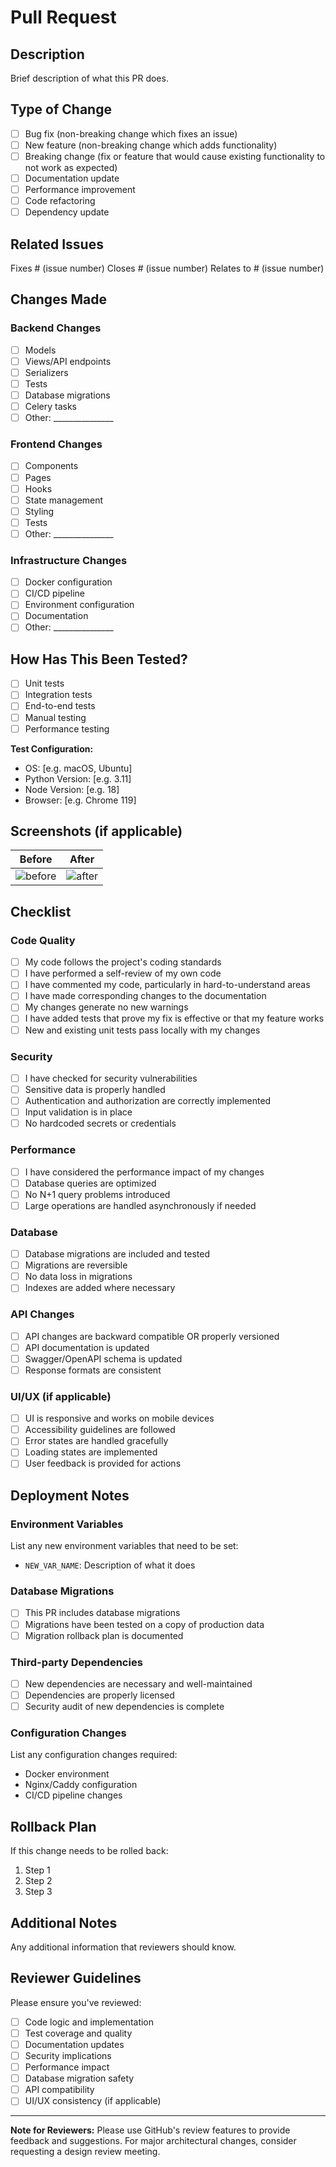 # Pull Request

## Description

Brief description of what this PR does.

## Type of Change

- [ ] Bug fix (non-breaking change which fixes an issue)
- [ ] New feature (non-breaking change which adds functionality)
- [ ] Breaking change (fix or feature that would cause existing functionality to not work as expected)
- [ ] Documentation update
- [ ] Performance improvement
- [ ] Code refactoring
- [ ] Dependency update

## Related Issues

Fixes # (issue number)
Closes # (issue number)
Relates to # (issue number)

## Changes Made

### Backend Changes
- [ ] Models
- [ ] Views/API endpoints
- [ ] Serializers
- [ ] Tests
- [ ] Database migrations
- [ ] Celery tasks
- [ ] Other: _______________

### Frontend Changes
- [ ] Components
- [ ] Pages
- [ ] Hooks
- [ ] State management
- [ ] Styling
- [ ] Tests
- [ ] Other: _______________

### Infrastructure Changes
- [ ] Docker configuration
- [ ] CI/CD pipeline
- [ ] Environment configuration
- [ ] Documentation
- [ ] Other: _______________

## How Has This Been Tested?

- [ ] Unit tests
- [ ] Integration tests
- [ ] End-to-end tests
- [ ] Manual testing
- [ ] Performance testing

**Test Configuration:**
- OS: [e.g. macOS, Ubuntu]
- Python Version: [e.g. 3.11]
- Node Version: [e.g. 18]
- Browser: [e.g. Chrome 119]

## Screenshots (if applicable)

| Before | After |
|--------|-------|
| ![before](url) | ![after](url) |

## Checklist

### Code Quality
- [ ] My code follows the project's coding standards
- [ ] I have performed a self-review of my own code
- [ ] I have commented my code, particularly in hard-to-understand areas
- [ ] I have made corresponding changes to the documentation
- [ ] My changes generate no new warnings
- [ ] I have added tests that prove my fix is effective or that my feature works
- [ ] New and existing unit tests pass locally with my changes

### Security
- [ ] I have checked for security vulnerabilities
- [ ] Sensitive data is properly handled
- [ ] Authentication and authorization are correctly implemented
- [ ] Input validation is in place
- [ ] No hardcoded secrets or credentials

### Performance
- [ ] I have considered the performance impact of my changes
- [ ] Database queries are optimized
- [ ] No N+1 query problems introduced
- [ ] Large operations are handled asynchronously if needed

### Database
- [ ] Database migrations are included and tested
- [ ] Migrations are reversible
- [ ] No data loss in migrations
- [ ] Indexes are added where necessary

### API Changes
- [ ] API changes are backward compatible OR properly versioned
- [ ] API documentation is updated
- [ ] Swagger/OpenAPI schema is updated
- [ ] Response formats are consistent

### UI/UX (if applicable)
- [ ] UI is responsive and works on mobile devices
- [ ] Accessibility guidelines are followed
- [ ] Error states are handled gracefully
- [ ] Loading states are implemented
- [ ] User feedback is provided for actions

## Deployment Notes

### Environment Variables
List any new environment variables that need to be set:
- `NEW_VAR_NAME`: Description of what it does

### Database Migrations
- [ ] This PR includes database migrations
- [ ] Migrations have been tested on a copy of production data
- [ ] Migration rollback plan is documented

### Third-party Dependencies
- [ ] New dependencies are necessary and well-maintained
- [ ] Dependencies are properly licensed
- [ ] Security audit of new dependencies is complete

### Configuration Changes
List any configuration changes required:
- Docker environment
- Nginx/Caddy configuration
- CI/CD pipeline changes

## Rollback Plan

If this change needs to be rolled back:
1. Step 1
2. Step 2
3. Step 3

## Additional Notes

Any additional information that reviewers should know.

## Reviewer Guidelines

Please ensure you've reviewed:
- [ ] Code logic and implementation
- [ ] Test coverage and quality
- [ ] Documentation updates
- [ ] Security implications
- [ ] Performance impact
- [ ] Database migration safety
- [ ] API compatibility
- [ ] UI/UX consistency (if applicable)

---

**Note for Reviewers:** Please use GitHub's review features to provide feedback and suggestions. For major architectural changes, consider requesting a design review meeting. 